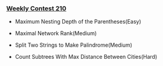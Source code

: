 ### [Weekly Contest 210](https://leetcode.com/contest/weekly-contest-210)

- Maximum Nesting Depth of the Parentheses(Easy)

- Maximal Network Rank(Medium)

- Split Two Strings to Make Palindrome(Medium)

- Count Subtrees With Max Distance Between Cities(Hard)
